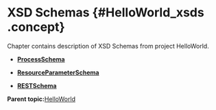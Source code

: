 # XSD Schemas {#HelloWorld_xsds .concept}

Chapter contains description of XSD Schemas from project HelloWorld.

-   **[ProcessSchema](../../../projects/HelloWorld/Schemas/ProcessSchema.xsd.md)**  

-   **[ResourceParameterSchema](../../../projects/HelloWorld/Schemas/ResourceParameterSchema.xsd.md)**  

-   **[RESTSchema](../../../projects/HelloWorld/Schemas/RESTSchema.xsd.md)**  


**Parent topic:**[HelloWorld](../../../projects/HelloWorld/HelloWorld.md)

